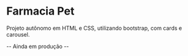 # Farmacia Pet

Projeto autônomo em HTML e CSS, utilizando bootstrap, com cards e carousel.

-- Ainda em produção --
